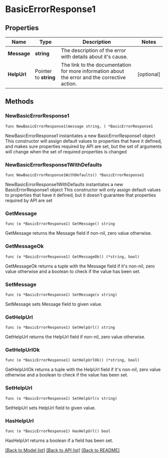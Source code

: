 # BasicErrorResponse1

## Properties

Name | Type | Description | Notes
------------ | ------------- | ------------- | -------------
**Message** | **string** | The description of the error with details about it&#39;s cause. | 
**HelpUrl** | Pointer to **string** | The link to the documentation for more information about the error and the corrective action. | [optional] 

## Methods

### NewBasicErrorResponse1

`func NewBasicErrorResponse1(message string, ) *BasicErrorResponse1`

NewBasicErrorResponse1 instantiates a new BasicErrorResponse1 object
This constructor will assign default values to properties that have it defined,
and makes sure properties required by API are set, but the set of arguments
will change when the set of required properties is changed

### NewBasicErrorResponse1WithDefaults

`func NewBasicErrorResponse1WithDefaults() *BasicErrorResponse1`

NewBasicErrorResponse1WithDefaults instantiates a new BasicErrorResponse1 object
This constructor will only assign default values to properties that have it defined,
but it doesn't guarantee that properties required by API are set

### GetMessage

`func (o *BasicErrorResponse1) GetMessage() string`

GetMessage returns the Message field if non-nil, zero value otherwise.

### GetMessageOk

`func (o *BasicErrorResponse1) GetMessageOk() (*string, bool)`

GetMessageOk returns a tuple with the Message field if it's non-nil, zero value otherwise
and a boolean to check if the value has been set.

### SetMessage

`func (o *BasicErrorResponse1) SetMessage(v string)`

SetMessage sets Message field to given value.


### GetHelpUrl

`func (o *BasicErrorResponse1) GetHelpUrl() string`

GetHelpUrl returns the HelpUrl field if non-nil, zero value otherwise.

### GetHelpUrlOk

`func (o *BasicErrorResponse1) GetHelpUrlOk() (*string, bool)`

GetHelpUrlOk returns a tuple with the HelpUrl field if it's non-nil, zero value otherwise
and a boolean to check if the value has been set.

### SetHelpUrl

`func (o *BasicErrorResponse1) SetHelpUrl(v string)`

SetHelpUrl sets HelpUrl field to given value.

### HasHelpUrl

`func (o *BasicErrorResponse1) HasHelpUrl() bool`

HasHelpUrl returns a boolean if a field has been set.


[[Back to Model list]](../README.md#documentation-for-models) [[Back to API list]](../README.md#documentation-for-api-endpoints) [[Back to README]](../README.md)


